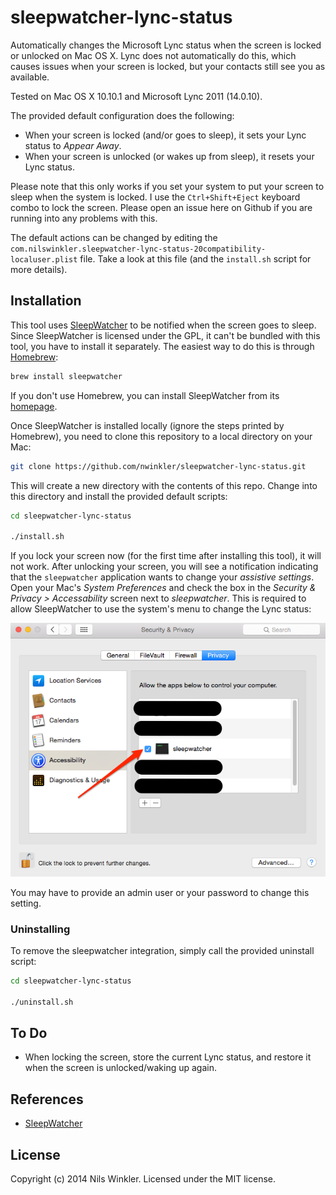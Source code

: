 sleepwatcher-lync-status
=====================

Automatically changes the Microsoft Lync status when the screen is locked or unlocked on Mac OS X.
Lync does not automatically do this, which causes issues when your screen is locked, but your contacts still
see you as available.

Tested on Mac OS X 10.10.1 and Microsoft Lync 2011 (14.0.10).

The provided default configuration does the following:

* When your screen is locked (and/or goes to sleep), it sets your Lync status to _Appear Away_.
* When your screen is unlocked (or wakes up from sleep), it resets your Lync status.

Please note that this only works if you set your system to put your screen to sleep when the system is locked. I use the `Ctrl+Shift+Eject` keyboard combo to lock the screen. Please open an issue here on Github if you are running into any problems with this.

The default actions can be changed by editing the `com.nilswinkler.sleepwatcher-lync-status-20compatibility-localuser.plist` file. Take a look at this file (and the `install.sh` script for more details).

## Installation

This tool uses [SleepWatcher](http://www.bernhard-baehr.de/) to be notified when the screen goes to sleep.
Since SleepWatcher is licensed under the GPL, it can't be bundled with this tool, you have to install it separately.
The easiest way to do this is through [Homebrew](https://brew.sh):

```bash
brew install sleepwatcher
```

If you don't use Homebrew, you can install SleepWatcher from its [homepage](http://www.bernhard-baehr.de/).

Once SleepWatcher is installed locally (ignore the steps printed by Homebrew), you need to clone this repository to a local directory on your Mac:

```bash
git clone https://github.com/nwinkler/sleepwatcher-lync-status.git
```

This will create a new directory with the contents of this repo. Change into this directory and install the provided default scripts:

```bash
cd sleepwatcher-lync-status

./install.sh
```

If you lock your screen now (for the first time after installing this tool), it will not work. After unlocking your screen, you will see a notification indicating that the `sleepwatcher` application wants to change your _assistive settings_. Open your Mac's _System Preferences_ and check the box in the _Security & Privacy > Accessability_ screen next to _sleepwatcher_. This is required to allow SleepWatcher to use the system's menu to change the Lync status:

![Settings](img/settings.png)

You may have to provide an admin user or your password to change this setting.

### Uninstalling

To remove the sleepwatcher integration, simply call the provided uninstall script:

```bash
cd sleepwatcher-lync-status

./uninstall.sh
```

## To Do

* When locking the screen, store the current Lync status, and restore it when the screen is unlocked/waking up again.

## References

* [SleepWatcher](http://www.bernhard-baehr.de/)

## License
Copyright (c) 2014 Nils Winkler. Licensed under the MIT license.
